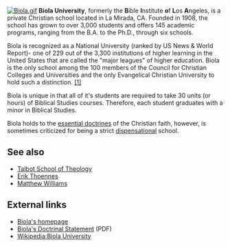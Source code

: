 [![Biola.gif](images/thumb/b/bc/Biola.gif/175x143x175px-Biola.gif.pagespeed.ic.CfdaEOsbXi.png)](http://www.theopedia.com/File:Biola.gif)
**Biola University**, formerly the **B**ible **I**nstitute **o**f
**L**os **A**ngeles, is a private Christian school located in La
Mirada, CA. Founded in 1908, the school has grown to over 3,000
students and offers 145 academic programs, ranging from the B.A. to
the Ph.D., through six schools.

Biola is recognized as a National University (ranked by US News &
World Report)- one of 229 out of the 3,300 institutions of higher
learning in the United States that are called the "major leagues"
of higher education. Biola is the only school among the 100 members
of the Council for Christian Colleges and Universities and the only
Evangelical Christian University to hold such a distinction.
[[1]](http://www.biola.edu/about/)

Biola is unique in that all of it's students are required to take
30 units (or hours) of Biblical Studies courses. Therefore, each
student graduates with a minor in Biblical Studies.

Biola holds to the
[essential doctrines](Essential_doctrines "Essential doctrines") of
the Christian faith, however, is sometimes criticized for being a
strict [dispensational](Dispensationalism "Dispensationalism")
school.

## See also

-   [Talbot School of Theology](Talbot_School_of_Theology "Talbot School of Theology")
-   [Erik Thoennes](Erik_Thoennes "Erik Thoennes")
-   [Matthew Williams](Matthew_Williams "Matthew Williams")

## External links

-   [Biola's homepage](http://www.biola.edu)
-   [Biola's Doctrinal Statement](http://www.biola.edu/about/downloads/doctrinal_statement.pdf)
    (PDF)
-   [Wikipedia:Biola University](http://en.wikipedia.org/wiki/Biola_University)



